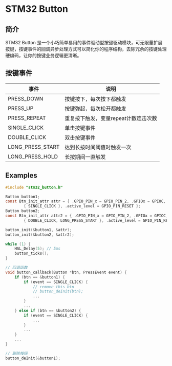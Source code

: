 # STM32 Button

## 简介
STM32 Button 是一个小巧简单易用的事件驱动型按键驱动模块，可无限量扩展按键，按键事件的回调异步处理方式可以简化你的程序结构，去除冗余的按键处理硬编码，让你的按键业务逻辑更清晰。


## 按键事件

| 事件             | 说明                                 |
| ---------------- | ------------------------------------ |
| PRESS_DOWN       | 按键按下，每次按下都触发             |
| PRESS_UP         | 按键弹起，每次松开都触发             |
| PRESS_REPEAT     | 重复按下触发，变量repeat计数连击次数 |
| SINGLE_CLICK     | 单击按键事件                         |
| DOUBLE_CLICK     | 双击按键事件                         |
| LONG_PRESS_START | 达到长按时间阈值时触发一次           |
| LONG_PRESS_HOLD  | 长按期间一直触发                     |


## Examples

```c
#include "stm32_button.h"

Button button1;
const Btn_init_attr attr = { .GPIO_PIN_x = GPIO_PIN_2, .GPIOx = GPIOC, .event =
		{ SINGLE_CLICK }, .active_level = GPIO_PIN_RESET };
Button button2;
const Btn_init_attr attr2 = { .GPIO_PIN_x = GPIO_PIN_2, .GPIOx = GPIOC, .event =
		{ DOUBLE_CLICK, LONG_PRESS_START }, .active_level = GPIO_PIN_RESET };

button_init(&button1, &attr);
button_init(&button2, &attr2);

while (1) {
    HAL_Delay(5); // 5ms
    button_ticks();
}

// 回调函数
void button_callback(Button *btn, PressEvent event) {
	if (btn == &button1) {
		if (event == SINGLE_CLICK) {
            // remove this btn
            // button_deInit(btn);
            ...
		}
        ...
	} else if (btn == &button2) {
		if (event == SINGLE_CLICK) {
            ...
		}
        ...
	}
    ...
}

// 删除按钮
button_deInit(&button1);
```